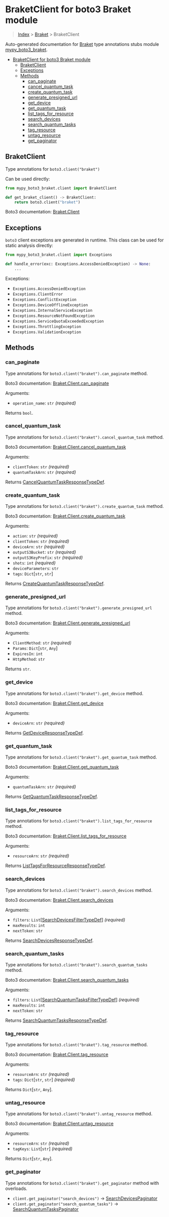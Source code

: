 # BraketClient for boto3 Braket module

> [Index](..) > [Braket](.) > BraketClient

Auto-generated documentation for
[Braket](https://boto3.amazonaws.com/v1/documentation/api/1.17.73/reference/services/braket.html#Braket)
type annotations stubs module
[mypy_boto3_braket](https://pypi.org/project/mypy-boto3-braket/).

- [BraketClient for boto3 Braket module](#braketclient-for-boto3-braket-module)
  - [BraketClient](#braketclient)
  - [Exceptions](#exceptions)
  - [Methods](#methods)
    - [can_paginate](#can_paginate)
    - [cancel_quantum_task](#cancel_quantum_task)
    - [create_quantum_task](#create_quantum_task)
    - [generate_presigned_url](#generate_presigned_url)
    - [get_device](#get_device)
    - [get_quantum_task](#get_quantum_task)
    - [list_tags_for_resource](#list_tags_for_resource)
    - [search_devices](#search_devices)
    - [search_quantum_tasks](#search_quantum_tasks)
    - [tag_resource](#tag_resource)
    - [untag_resource](#untag_resource)
    - [get_paginator](#get_paginator)

## BraketClient

Type annotations for `boto3.client("braket")`

Can be used directly:

```python
from mypy_boto3_braket.client import BraketClient

def get_braket_client() -> BraketClient:
    return boto3.client("braket")
```

Boto3 documentation:
[Braket.Client](https://boto3.amazonaws.com/v1/documentation/api/1.17.73/reference/services/braket.html#Braket.Client)

## Exceptions

`boto3` client exceptions are generated in runtime. This class can be used for
static analysis directly:

```python
from mypy_boto3_braket.client import Exceptions

def handle_error(exc: Exceptions.AccessDeniedException) -> None:
    ...
```

Exceptions:

- `Exceptions.AccessDeniedException`
- `Exceptions.ClientError`
- `Exceptions.ConflictException`
- `Exceptions.DeviceOfflineException`
- `Exceptions.InternalServiceException`
- `Exceptions.ResourceNotFoundException`
- `Exceptions.ServiceQuotaExceededException`
- `Exceptions.ThrottlingException`
- `Exceptions.ValidationException`

## Methods

### can_paginate

Type annotations for `boto3.client("braket").can_paginate` method.

Boto3 documentation:
[Braket.Client.can_paginate](https://boto3.amazonaws.com/v1/documentation/api/1.17.73/reference/services/braket.html#Braket.Client.can_paginate)

Arguments:

- `operation_name`: `str` *(required)*

Returns `bool`.

### cancel_quantum_task

Type annotations for `boto3.client("braket").cancel_quantum_task` method.

Boto3 documentation:
[Braket.Client.cancel_quantum_task](https://boto3.amazonaws.com/v1/documentation/api/1.17.73/reference/services/braket.html#Braket.Client.cancel_quantum_task)

Arguments:

- `clientToken`: `str` *(required)*
- `quantumTaskArn`: `str` *(required)*

Returns
[CancelQuantumTaskResponseTypeDef](./type_defs.md#cancelquantumtaskresponsetypedef).

### create_quantum_task

Type annotations for `boto3.client("braket").create_quantum_task` method.

Boto3 documentation:
[Braket.Client.create_quantum_task](https://boto3.amazonaws.com/v1/documentation/api/1.17.73/reference/services/braket.html#Braket.Client.create_quantum_task)

Arguments:

- `action`: `str` *(required)*
- `clientToken`: `str` *(required)*
- `deviceArn`: `str` *(required)*
- `outputS3Bucket`: `str` *(required)*
- `outputS3KeyPrefix`: `str` *(required)*
- `shots`: `int` *(required)*
- `deviceParameters`: `str`
- `tags`: `Dict`\[`str`, `str`\]

Returns
[CreateQuantumTaskResponseTypeDef](./type_defs.md#createquantumtaskresponsetypedef).

### generate_presigned_url

Type annotations for `boto3.client("braket").generate_presigned_url` method.

Boto3 documentation:
[Braket.Client.generate_presigned_url](https://boto3.amazonaws.com/v1/documentation/api/1.17.73/reference/services/braket.html#Braket.Client.generate_presigned_url)

Arguments:

- `ClientMethod`: `str` *(required)*
- `Params`: `Dict`\[`str`, `Any`\]
- `ExpiresIn`: `int`
- `HttpMethod`: `str`

Returns `str`.

### get_device

Type annotations for `boto3.client("braket").get_device` method.

Boto3 documentation:
[Braket.Client.get_device](https://boto3.amazonaws.com/v1/documentation/api/1.17.73/reference/services/braket.html#Braket.Client.get_device)

Arguments:

- `deviceArn`: `str` *(required)*

Returns [GetDeviceResponseTypeDef](./type_defs.md#getdeviceresponsetypedef).

### get_quantum_task

Type annotations for `boto3.client("braket").get_quantum_task` method.

Boto3 documentation:
[Braket.Client.get_quantum_task](https://boto3.amazonaws.com/v1/documentation/api/1.17.73/reference/services/braket.html#Braket.Client.get_quantum_task)

Arguments:

- `quantumTaskArn`: `str` *(required)*

Returns
[GetQuantumTaskResponseTypeDef](./type_defs.md#getquantumtaskresponsetypedef).

### list_tags_for_resource

Type annotations for `boto3.client("braket").list_tags_for_resource` method.

Boto3 documentation:
[Braket.Client.list_tags_for_resource](https://boto3.amazonaws.com/v1/documentation/api/1.17.73/reference/services/braket.html#Braket.Client.list_tags_for_resource)

Arguments:

- `resourceArn`: `str` *(required)*

Returns
[ListTagsForResourceResponseTypeDef](./type_defs.md#listtagsforresourceresponsetypedef).

### search_devices

Type annotations for `boto3.client("braket").search_devices` method.

Boto3 documentation:
[Braket.Client.search_devices](https://boto3.amazonaws.com/v1/documentation/api/1.17.73/reference/services/braket.html#Braket.Client.search_devices)

Arguments:

- `filters`:
  `List`\[[SearchDevicesFilterTypeDef](./type_defs.md#searchdevicesfiltertypedef)\]
  *(required)*
- `maxResults`: `int`
- `nextToken`: `str`

Returns
[SearchDevicesResponseTypeDef](./type_defs.md#searchdevicesresponsetypedef).

### search_quantum_tasks

Type annotations for `boto3.client("braket").search_quantum_tasks` method.

Boto3 documentation:
[Braket.Client.search_quantum_tasks](https://boto3.amazonaws.com/v1/documentation/api/1.17.73/reference/services/braket.html#Braket.Client.search_quantum_tasks)

Arguments:

- `filters`:
  `List`\[[SearchQuantumTasksFilterTypeDef](./type_defs.md#searchquantumtasksfiltertypedef)\]
  *(required)*
- `maxResults`: `int`
- `nextToken`: `str`

Returns
[SearchQuantumTasksResponseTypeDef](./type_defs.md#searchquantumtasksresponsetypedef).

### tag_resource

Type annotations for `boto3.client("braket").tag_resource` method.

Boto3 documentation:
[Braket.Client.tag_resource](https://boto3.amazonaws.com/v1/documentation/api/1.17.73/reference/services/braket.html#Braket.Client.tag_resource)

Arguments:

- `resourceArn`: `str` *(required)*
- `tags`: `Dict`\[`str`, `str`\] *(required)*

Returns `Dict`\[`str`, `Any`\].

### untag_resource

Type annotations for `boto3.client("braket").untag_resource` method.

Boto3 documentation:
[Braket.Client.untag_resource](https://boto3.amazonaws.com/v1/documentation/api/1.17.73/reference/services/braket.html#Braket.Client.untag_resource)

Arguments:

- `resourceArn`: `str` *(required)*
- `tagKeys`: `List`\[`str`\] *(required)*

Returns `Dict`\[`str`, `Any`\].

### get_paginator

Type annotations for `boto3.client("braket").get_paginator` method with
overloads.

- `client.get_paginator("search_devices")` ->
  [SearchDevicesPaginator](./paginators.md#searchdevicespaginator)
- `client.get_paginator("search_quantum_tasks")` ->
  [SearchQuantumTasksPaginator](./paginators.md#searchquantumtaskspaginator)
